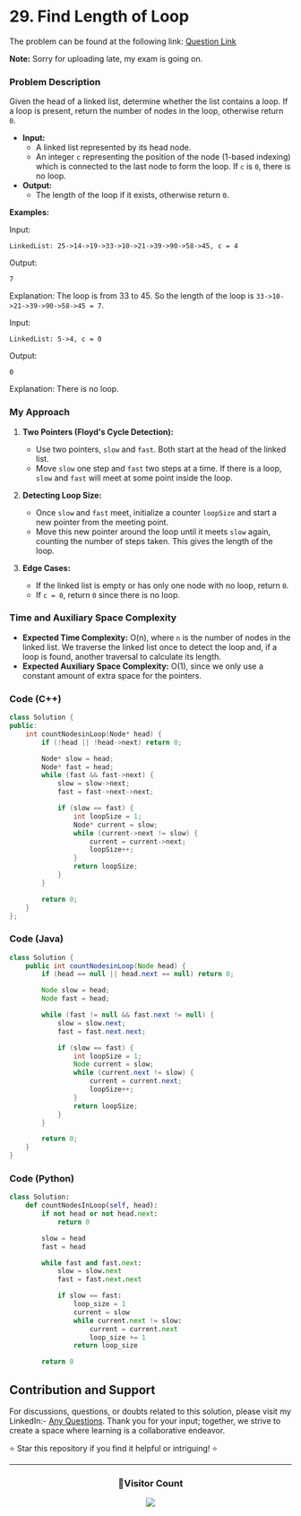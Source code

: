 # **29. Find Length of Loop**

The problem can be found at the following link: [Question Link](https://www.geeksforgeeks.org/problems/find-length-of-loop/1)

**Note:** Sorry for uploading late, my exam is going on.

### Problem Description

Given the head of a linked list, determine whether the list contains a loop. If a loop is present, return the number of nodes in the loop, otherwise return `0`.

- **Input:**
  - A linked list represented by its head node.
  - An integer `c` representing the position of the node (1-based indexing) which is connected to the last node to form the loop. If `c` is `0`, there is no loop.
- **Output:**
  - The length of the loop if it exists, otherwise return `0`.

**Examples:**

Input:

```
LinkedList: 25->14->19->33->10->21->39->90->58->45, c = 4
```

Output:

```
7
```

Explanation: The loop is from 33 to 45. So the length of the loop is `33->10->21->39->90->58->45 = 7`.

Input:

```
LinkedList: 5->4, c = 0
```

Output:

```
0
```

Explanation: There is no loop.

### My Approach

1. **Two Pointers (Floyd's Cycle Detection):**

   - Use two pointers, `slow` and `fast`. Both start at the head of the linked list.
   - Move `slow` one step and `fast` two steps at a time. If there is a loop, `slow` and `fast` will meet at some point inside the loop.

2. **Detecting Loop Size:**

   - Once `slow` and `fast` meet, initialize a counter `loopSize` and start a new pointer from the meeting point.
   - Move this new pointer around the loop until it meets `slow` again, counting the number of steps taken. This gives the length of the loop.

3. **Edge Cases:**
   - If the linked list is empty or has only one node with no loop, return `0`.
   - If `c = 0`, return `0` since there is no loop.

### Time and Auxiliary Space Complexity

- **Expected Time Complexity:** O(n), where `n` is the number of nodes in the linked list. We traverse the linked list once to detect the loop and, if a loop is found, another traversal to calculate its length.
- **Expected Auxiliary Space Complexity:** O(1), since we only use a constant amount of extra space for the pointers.

### Code (C++)

```cpp
class Solution {
public:
    int countNodesinLoop(Node* head) {
        if (!head || !head->next) return 0;

        Node* slow = head;
        Node* fast = head;
        while (fast && fast->next) {
            slow = slow->next;
            fast = fast->next->next;

            if (slow == fast) {
                int loopSize = 1;
                Node* current = slow;
                while (current->next != slow) {
                    current = current->next;
                    loopSize++;
                }
                return loopSize;
            }
        }

        return 0;
    }
};
```

### Code (Java)

```java
class Solution {
    public int countNodesinLoop(Node head) {
        if (head == null || head.next == null) return 0;

        Node slow = head;
        Node fast = head;

        while (fast != null && fast.next != null) {
            slow = slow.next;
            fast = fast.next.next;

            if (slow == fast) {
                int loopSize = 1;
                Node current = slow;
                while (current.next != slow) {
                    current = current.next;
                    loopSize++;
                }
                return loopSize;
            }
        }

        return 0;
    }
}
```

### Code (Python)

```python
class Solution:
    def countNodesInLoop(self, head):
        if not head or not head.next:
            return 0

        slow = head
        fast = head

        while fast and fast.next:
            slow = slow.next
            fast = fast.next.next

            if slow == fast:
                loop_size = 1
                current = slow
                while current.next != slow:
                    current = current.next
                    loop_size += 1
                return loop_size

        return 0
```

## Contribution and Support

For discussions, questions, or doubts related to this solution, please visit my LinkedIn:- [Any Questions](https://www.linkedin.com/in/patel-hetkumar-sandipbhai-8b110525a/). Thank you for your input; together, we strive to create a space where learning is a collaborative endeavor.

⭐ Star this repository if you find it helpful or intriguing! ⭐

---

<div align=center>
  <h3><b>📍Visitor Count</b></h3>
</div>

<p align="center" >   
  <img src="https://visitor-badge.laobi.icu/badge?page_id=Hunterdii.GeeksforGeeks-POTD" />  
</p>
